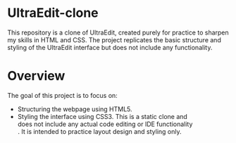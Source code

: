 # UltraEdit-clone

This repository is a clone of UltraEdit, created purely for practice to sharpen my skills in HTML and CSS. The project replicates the basic structure and styling of the UltraEdit interface but does not include any functionality.

# Overview
The goal of this project is to focus on:

 - Structuring the webpage using HTML5.
 - Styling the interface using CSS3.
This is a static clone and <br> does not include any actual code editing or IDE functionality </br>. It is intended to practice layout design and styling only.

